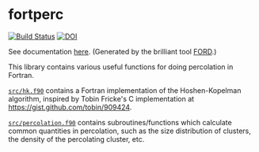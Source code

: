 # fortperc
[![Build Status](https://travis-ci.org/anjohan/fortperc.svg?branch=master)](https://travis-ci.org/anjohan/fortperc) [![DOI](https://zenodo.org/badge/135706049.svg)](https://zenodo.org/badge/latestdoi/135706049)


See documentation [here](https://anjohan.github.io/fortperc/). (Generated by the brilliant tool [FORD](https://github.com/cmacmackin/ford).)

This library contains various useful functions for doing percolation in Fortran.

[`src/hk.f90`](https://github.com/anjohan/fortperc/blob/master/src/hk.f90) contains a Fortran implementation of the Hoshen-Kopelman algorithm, inspired by Tobin Fricke's C implementation at https://gist.github.com/tobin/909424.

[`src/percolation.f90`](https://github.com/anjohan/fortperc/blob/master/src/percolation.f90) contains subroutines/functions which calculate common quantities in percolation, such as the size distribution of clusters, the density of the percolating cluster, etc.
